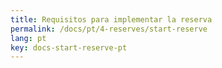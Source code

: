 ```yaml
---
title: Requisitos para implementar la reserva
permalink: /docs/pt/4-reserves/start-reserve
lang: pt
key: docs-start-reserve-pt
---
```

